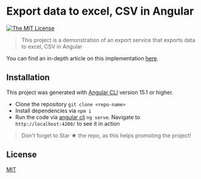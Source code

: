 # Export data to excel, CSV in Angular

[![The MIT License](https://img.shields.io/badge/license-MIT-orange.svg?style=flat-square)](LICENSE)

> This project is a demonstration of an export service that exports data to excel, CSV in Angular

You can find an in-depth article on this implementation [here](https://dev.to/idrisrampurawala/exporting-data-to-excel-and-csv-in-angular-3643).

## Installation

This project was generated with [Angular CLI](https://github.com/angular/angular-cli) version 15.1 or higher.
- Clone the repository `git clone <repo-name>`
- Install dependencies via `npm i`
- Run the code via [angular cli](https://cli.angular.io/) `ng serve`. Navigate to `http://localhost:4200/` to see it in action

> Don't forget to Star ★ the repo, as this helps promoting the project!

## License

[MIT](LICENSE)
